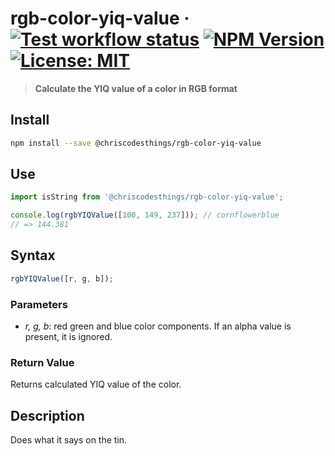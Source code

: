 # rgb-color-yiq-value &middot; [![Test workflow status](https://github.com/ChrisCodesThings/rgb-color-yiq-value/actions/workflows/test.yml/badge.svg)](../../actions/workflows/test.yml) [![NPM Version](https://img.shields.io/npm/v/@chriscodesthings/rgb-color-yiq-value)](https://www.npmjs.com/package/@chriscodesthings/rgb-color-yiq-value) [![License: MIT](https://img.shields.io/badge/License-MIT-blue.svg)](https://opensource.org/licenses/MIT)

> **Calculate the YIQ value of a color in RGB format**

## Install

```sh
npm install --save @chriscodesthings/rgb-color-yiq-value
```

## Use

```js
import isString from '@chriscodesthings/rgb-color-yiq-value';

console.log(rgbYIQValue([100, 149, 237])); // cornflowerblue
// => 144.381
```

## Syntax

```js
rgbYIQValue([r, g, b]);
```

### Parameters

- *r, g, b*: red green and blue color components. If an alpha value is present, it is ignored.

### Return Value

Returns calculated YIQ value of the color.

## Description

Does what it says on the tin.